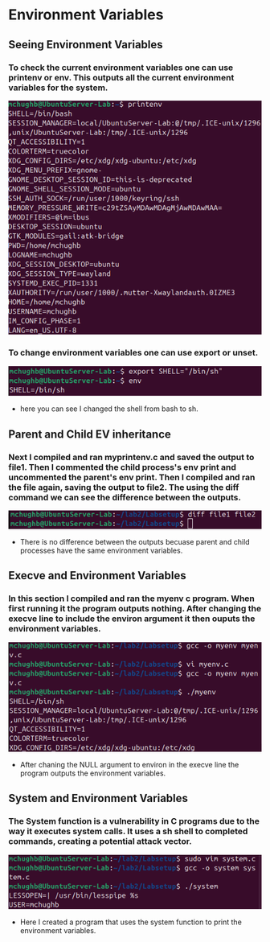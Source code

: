 # Environment Variables

## Seeing Environment Variables

### To check the current environment variables one can use printenv or env. This outputs all the current environment variables for the system.
![printenv](../images/printenv.png)

### To change environment variables one can use export or unset. 
![export.png](../images/export.png)

- here you can see I changed the shell from bash to sh.

## Parent and Child EV inheritance 

### Next I compiled and ran myprintenv.c and saved the output to file1. Then I commented the child process's env print and uncommented the parent's env print. Then I compiled and ran the file again, saving the output to file2. The using the diff command we can see the difference between the outputs.
![parent_child.png](../images/parent_child.png)

- There is no difference between the outputs becuase parent and child processes have the same environment variables.

## Execve and Environment Variables

### In this section I compiled and ran the myenv c program. When first running it the program outputs nothing. After changing the execve line to include the environ argument it then ouputs the environment variables.
![execve.png](../images/execve.png)

- After chaning the NULL argument to environ in the execve line the program outputs the environment variables.

## System and Environment Variables

### The System function is a vulnerability in C programs due to the way it executes system calls. It uses a sh shell to completed commands,  creating a potential attack vector. 
![system.c](../images/system.png)

- Here I created a program that uses the system function to print the environment variables. 